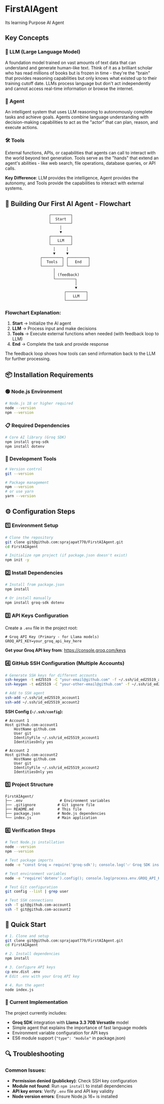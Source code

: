 # FirstAIAgent
Its learning Purpose AI Agent



## Key Concepts

### 🧠 LLM (Large Language Model)
A foundation model trained on vast amounts of text data that can understand and generate human-like text. Think of it as a brilliant scholar who has read millions of books but is frozen in time - they're the "brain" that provides reasoning capabilities but only knows what existed up to their training cutoff date. LLMs process language but don't act independently and cannot access real-time information or browse the internet.

### 🤖 Agent
An intelligent system that uses LLM reasoning to autonomously complete tasks and achieve goals. Agents combine language understanding with decision-making capabilities to act as the "actor" that can plan, reason, and execute actions.

### 🛠️ Tools
External functions, APIs, or capabilities that agents can call to interact with the world beyond text generation. Tools serve as the "hands" that extend an agent's abilities - like web search, file operations, database queries, or API calls.

**Key Difference**: LLM provides the intelligence, Agent provides the autonomy, and Tools provide the capabilities to interact with external systems.

## 🚀 Building Our First AI Agent - Flowchart

```
                    ┌─────────┐
                    │  Start  │
                    └─────────┘
                         │
                         ▼
                    ┌─────────┐
                    │   LLM   │
                    └─────────┘
                      │     │
                      ▼     ▼
                ┌─────────┐ ┌─────────┐
                │  Tools  │ │   End   │
                └─────────┘ └─────────┘
                      │
                      │ (feedback)
                      └─────────┐
                                │
                                ▼
                           ┌─────────┐
                           │   LLM   │
                           └─────────┘
```

### Flowchart Explanation:
1. **Start** → Initialize the AI agent
2. **LLM** → Process input and make decisions
3. **Tools** → Execute external functions when needed (with feedback loop to LLM)
4. **End** → Complete the task and provide response

The feedback loop shows how tools can send information back to the LLM for further processing.

## 📦 Installation Requirements

### 🟢 Node.js Environment
```bash
# Node.js 18 or higher required
node --version
npm --version
```

### 📋 Required Dependencies
```bash
# Core AI library (Groq SDK)
npm install groq-sdk
npm install dotenv
```

### 🔧 Development Tools
```bash
# Version control
git --version

# Package management
npm --version
# or use yarn
yarn --version
```

## ⚙️ Configuration Steps

### 1️⃣ **Environment Setup**
```bash
# Clone the repository
git clone git@github.com:sprajapat770/FirstAIAgent.git
cd FirstAIAgent

# Initialize npm project (if package.json doesn't exist)
npm init -y
```

### 2️⃣ **Install Dependencies**
```bash
# Install from package.json
npm install

# Or install manually
npm install groq-sdk dotenv
```

### 3️⃣ **API Keys Configuration**
Create a `.env` file in the project root:
```env
# Groq API Key (Primary - for Llama models)
GROQ_API_KEY=your_groq_api_key_here
```

**Get your Groq API key from**: https://console.groq.com/keys

### 4️⃣ **GitHub SSH Configuration (Multiple Accounts)**
```bash
# Generate SSH keys for different accounts
ssh-keygen -t ed25519 -C "your-email@github.com" -f ~/.ssh/id_ed25519_account1
ssh-keygen -t ed25519 -C "your-other-email@github.com" -f ~/.ssh/id_ed25519_account2

# Add to SSH agent
ssh-add ~/.ssh/id_ed25519_account1
ssh-add ~/.ssh/id_ed25519_account2
```

**SSH Config (`~/.ssh/config`):**
```config
# Account 1
Host github.com-account1
    HostName github.com
    User git
    IdentityFile ~/.ssh/id_ed25519_account1
    IdentitiesOnly yes

# Account 2  
Host github.com-account2
    HostName github.com
    User git
    IdentityFile ~/.ssh/id_ed25519_account2
    IdentitiesOnly yes
```

### 5️⃣ **Project Structure**
```
FirstAIAgent/
├── .env                 # Environment variables
├── .gitignore          # Git ignore file
├── README.md           # This file
├── package.json        # Node.js dependencies
└── index.js            # Main application
```

### 6️⃣ **Verification Steps**
```bash
# Test Node.js installation
node --version
npm --version

# Test package imports
node -e "const Groq = require('groq-sdk'); console.log('✅ Groq SDK installed')"

# Test environment variables
node -e "require('dotenv').config(); console.log(process.env.GROQ_API_KEY ? '✅ Groq API key loaded' : '❌ Missing Groq API key')"

# Test Git configuration
git config --list | grep user

# Test SSH connections
ssh -T git@github.com-account1
ssh -T git@github.com-account2
```

## 🚀 Quick Start
```bash
# 1. Clone and setup
git clone git@github.com:sprajapat770/FirstAIAgent.git
cd FirstAIAgent

# 2. Install dependencies
npm install

# 3. Configure API keys
cp env.dist .env
# Edit .env with your Groq API key

# 4. Run the agent
node index.js
```

### 🔧 **Current Implementation**
The project currently includes:
- **Groq SDK** integration with **Llama 3.3 70B Versatile** model
- Simple agent that explains the importance of fast language models
- Environment variable configuration for API keys
- ES6 module support (`"type": "module"` in package.json)

## 🔍 Troubleshooting

### Common Issues:
- **Permission denied (publickey)**: Check SSH key configuration
- **Module not found**: Run `npm install` to install dependencies
- **API key errors**: Verify `.env` file and API key validity
- **Node version errors**: Ensure Node.js 16+ is installed
